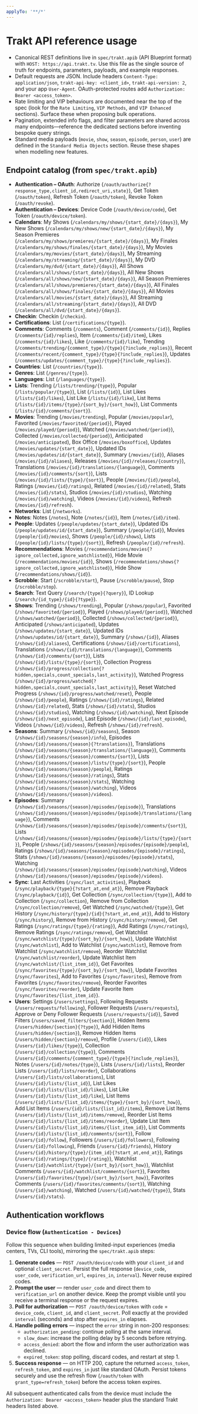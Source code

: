 ```yaml
---
applyTo: '**/*'
---
```

# Trakt API reference usage
- Canonical REST definitions live in `spec/trakt.apib` (API Blueprint format) with `HOST: https://api.trakt.tv`. Use this file as the single source of truth for endpoints, parameters, payloads, and example responses.
- Default requests are JSON. Include headers `Content-Type: application/json`, `trakt-api-key: <client_id>`, `trakt-api-version: 2`, and your app `User-Agent`. OAuth-protected routes add `Authorization: Bearer <access_token>`.
- Rate limiting and VIP behaviours are documented near the top of the spec (look for the `Rate Limiting`, `VIP Methods`, and `VIP Enhanced` sections). Surface these when proposing bulk operations.
- Pagination, extended info flags, and filter parameters are shared across many endpoints—reference the dedicated sections before inventing bespoke query strings.
- Standard media payloads (`movie`, `show`, `season`, `episode`, `person`, `user`) are defined in the `Standard Media Objects` section. Reuse these shapes when modelling new features.

## Endpoint catalog (from `spec/trakt.apib`)
- **Authentication – OAuth**: Authorize (`/oauth/authorize{?response_type,client_id,redirect_uri,state}`), Get Token (`/oauth/token`), Refresh Token (`/oauth/token`), Revoke Token (`/oauth/revoke`).
- **Authentication – Devices**: Device Code (`/oauth/device/code`), Get Token (`/oauth/device/token`).
- **Calendars**: My Shows (`/calendars/my/shows/{start_date}/{days}`), My New Shows (`/calendars/my/shows/new/{start_date}/{days}`), My Season Premieres (`/calendars/my/shows/premieres/{start_date}/{days}`), My Finales (`/calendars/my/shows/finales/{start_date}/{days}`), My Movies (`/calendars/my/movies/{start_date}/{days}`), My Streaming (`/calendars/my/streaming/{start_date}/{days}`), My DVD (`/calendars/my/dvd/{start_date}/{days}`), All Shows (`/calendars/all/shows/{start_date}/{days}`), All New Shows (`/calendars/all/shows/new/{start_date}/{days}`), All Season Premieres (`/calendars/all/shows/premieres/{start_date}/{days}`), All Finales (`/calendars/all/shows/finales/{start_date}/{days}`), All Movies (`/calendars/all/movies/{start_date}/{days}`), All Streaming (`/calendars/all/streaming/{start_date}/{days}`), All DVD (`/calendars/all/dvd/{start_date}/{days}`).
- **Checkin**: Checkin (`/checkin`).
- **Certifications**: List (`/certifications/{type}`).
- **Comments**: Comments (`/comments`), Comment (`/comments/{id}`), Replies (`/comments/{id}/replies`), Item (`/comments/{id}/item`), Likes (`/comments/{id}/likes`), Like (`/comments/{id}/like`), Trending (`/comments/trending/{comment_type}/{type}{?include_replies}`), Recent (`/comments/recent/{comment_type}/{type}{?include_replies}`), Updates (`/comments/updates/{comment_type}/{type}{?include_replies}`).
- **Countries**: List (`/countries/{type}`).
- **Genres**: List (`/genres/{type}`).
- **Languages**: List (`/languages/{type}`).
- **Lists**: Trending (`/lists/trending/{type}`), Popular (`/lists/popular/{type}`), List (`/lists/{id}`), List Likes (`/lists/{id}/likes`), List Like (`/lists/{id}/like`), List Items (`/lists/{id}/items/{type}/{sort_by}/{sort_how}`), List Comments (`/lists/{id}/comments/{sort}`).
- **Movies**: Trending (`/movies/trending`), Popular (`/movies/popular`), Favorited (`/movies/favorited/{period}`), Played (`/movies/played/{period}`), Watched (`/movies/watched/{period}`), Collected (`/movies/collected/{period}`), Anticipated (`/movies/anticipated`), Box Office (`/movies/boxoffice`), Updates (`/movies/updates/{start_date}`), Updated IDs (`/movies/updates/id/{start_date}`), Summary (`/movies/{id}`), Aliases (`/movies/{id}/aliases`), Releases (`/movies/{id}/releases/{country}`), Translations (`/movies/{id}/translations/{language}`), Comments (`/movies/{id}/comments/{sort}`), Lists (`/movies/{id}/lists/{type}/{sort}`), People (`/movies/{id}/people`), Ratings (`/movies/{id}/ratings`), Related (`/movies/{id}/related`), Stats (`/movies/{id}/stats`), Studios (`/movies/{id}/studios`), Watching (`/movies/{id}/watching`), Videos (`/movies/{id}/videos`), Refresh (`/movies/{id}/refresh`).
- **Networks**: List (`/networks`).
- **Notes**: Notes (`/notes`), Note (`/notes/{id}`), Item (`/notes/{id}/item`).
- **People**: Updates (`/people/updates/{start_date}`), Updated IDs (`/people/updates/id/{start_date}`), Summary (`/people/{id}`), Movies (`/people/{id}/movies`), Shows (`/people/{id}/shows`), Lists (`/people/{id}/lists/{type}/{sort}`), Refresh (`/people/{id}/refresh`).
- **Recommendations**: Movies (`/recommendations/movies{?ignore_collected,ignore_watchlisted}`), Hide Movie (`/recommendations/movies/{id}`), Shows (`/recommendations/shows{?ignore_collected,ignore_watchlisted}`), Hide Show (`/recommendations/shows/{id}`).
- **Scrobble**: Start (`/scrobble/start`), Pause (`/scrobble/pause`), Stop (`/scrobble/stop`).
- **Search**: Text Query (`/search/{type}{?query}`), ID Lookup (`/search/{id_type}/{id}{?type}`).
- **Shows**: Trending (`/shows/trending`), Popular (`/shows/popular`), Favorited (`/shows/favorited/{period}`), Played (`/shows/played/{period}`), Watched (`/shows/watched/{period}`), Collected (`/shows/collected/{period}`), Anticipated (`/shows/anticipated`), Updates (`/shows/updates/{start_date}`), Updated IDs (`/shows/updates/id/{start_date}`), Summary (`/shows/{id}`), Aliases (`/shows/{id}/aliases`), Certifications (`/shows/{id}/certifications`), Translations (`/shows/{id}/translations/{language}`), Comments (`/shows/{id}/comments/{sort}`), Lists (`/shows/{id}/lists/{type}/{sort}`), Collection Progress (`/shows/{id}/progress/collection{?hidden,specials,count_specials,last_activity}`), Watched Progress (`/shows/{id}/progress/watched{?hidden,specials,count_specials,last_activity}`), Reset Watched Progress (`/shows/{id}/progress/watched/reset`), People (`/shows/{id}/people`), Ratings (`/shows/{id}/ratings`), Related (`/shows/{id}/related`), Stats (`/shows/{id}/stats`), Studios (`/shows/{id}/studios`), Watching (`/shows/{id}/watching`), Next Episode (`/shows/{id}/next_episode`), Last Episode (`/shows/{id}/last_episode`), Videos (`/shows/{id}/videos`), Refresh (`/shows/{id}/refresh`).
- **Seasons**: Summary (`/shows/{id}/seasons`), Season (`/shows/{id}/seasons/{season}/info`), Episodes (`/shows/{id}/seasons/{season}{?translations}`), Translations (`/shows/{id}/seasons/{season}/translations/{language}`), Comments (`/shows/{id}/seasons/{season}/comments/{sort}`), Lists (`/shows/{id}/seasons/{season}/lists/{type}/{sort}`), People (`/shows/{id}/seasons/{season}/people`), Ratings (`/shows/{id}/seasons/{season}/ratings`), Stats (`/shows/{id}/seasons/{season}/stats`), Watching (`/shows/{id}/seasons/{season}/watching`), Videos (`/shows/{id}/seasons/{season}/videos`).
- **Episodes**: Summary (`/shows/{id}/seasons/{season}/episodes/{episode}`), Translations (`/shows/{id}/seasons/{season}/episodes/{episode}/translations/{language}`), Comments (`/shows/{id}/seasons/{season}/episodes/{episode}/comments/{sort}`), Lists (`/shows/{id}/seasons/{season}/episodes/{episode}/lists/{type}/{sort}`), People (`/shows/{id}/seasons/{season}/episodes/{episode}/people`), Ratings (`/shows/{id}/seasons/{season}/episodes/{episode}/ratings`), Stats (`/shows/{id}/seasons/{season}/episodes/{episode}/stats`), Watching (`/shows/{id}/seasons/{season}/episodes/{episode}/watching`), Videos (`/shows/{id}/seasons/{season}/episodes/{episode}/videos`).
- **Sync**: Last Activities (`/sync/last_activities`), Playback (`/sync/playback/{type}{?start_at,end_at}`), Remove Playback (`/sync/playback/{id}`), Get Collection (`/sync/collection/{type}`), Add to Collection (`/sync/collection`), Remove from Collection (`/sync/collection/remove`), Get Watched (`/sync/watched/{type}`), Get History (`/sync/history/{type}/{id}{?start_at,end_at}`), Add to History (`/sync/history`), Remove from History (`/sync/history/remove`), Get Ratings (`/sync/ratings/{type}/{rating}`), Add Ratings (`/sync/ratings`), Remove Ratings (`/sync/ratings/remove`), Get Watchlist (`/sync/watchlist/{type}/{sort_by}/{sort_how}`), Update Watchlist (`/sync/watchlist`), Add to Watchlist (`/sync/watchlist`), Remove from Watchlist (`/sync/watchlist/remove`), Reorder Watchlist (`/sync/watchlist/reorder`), Update Watchlist Item (`/sync/watchlist/{list_item_id}`), Get Favorites (`/sync/favorites/{type}/{sort_by}/{sort_how}`), Update Favorites (`/sync/favorites`), Add to Favorites (`/sync/favorites`), Remove from Favorites (`/sync/favorites/remove`), Reorder Favorites (`/sync/favorites/reorder`), Update Favorite Item (`/sync/favorites/{list_item_id}`).
- **Users**: Settings (`/users/settings`), Following Requests (`/users/requests/following`), Follower Requests (`/users/requests`), Approve or Deny Follower Requests (`/users/requests/{id}`), Saved Filters (`/users/saved_filters/{section}`), Hidden Items (`/users/hidden/{section}{?type}`), Add Hidden Items (`/users/hidden/{section}`), Remove Hidden Items (`/users/hidden/{section}/remove`), Profile (`/users/{id}`), Likes (`/users/{id}/likes/{type}`), Collection (`/users/{id}/collection/{type}`), Comments (`/users/{id}/comments/{comment_type}/{type}{?include_replies}`), Notes (`/users/{id}/notes/{type}`), Lists (`/users/{id}/lists`), Reorder Lists (`/users/{id}/lists/reorder`), Collaborations (`/users/{id}/lists/collaborations`), List (`/users/{id}/lists/{list_id}`), List Likes (`/users/{id}/lists/{list_id}/likes`), List Like (`/users/{id}/lists/{list_id}/like`), List Items (`/users/{id}/lists/{list_id}/items/{type}/{sort_by}/{sort_how}`), Add List Items (`/users/{id}/lists/{list_id}/items`), Remove List Items (`/users/{id}/lists/{list_id}/items/remove`), Reorder List Items (`/users/{id}/lists/{list_id}/items/reorder`), Update List Item (`/users/{id}/lists/{list_id}/items/{list_item_id}`), List Comments (`/users/{id}/lists/{list_id}/comments/{sort}`), Follow (`/users/{id}/follow`), Followers (`/users/{id}/followers`), Following (`/users/{id}/following`), Friends (`/users/{id}/friends`), History (`/users/{id}/history/{type}/{item_id}{?start_at,end_at}`), Ratings (`/users/{id}/ratings/{type}/{rating}`), Watchlist (`/users/{id}/watchlist/{type}/{sort_by}/{sort_how}`), Watchlist Comments (`/users/{id}/watchlist/comments/{sort}`), Favorites (`/users/{id}/favorites/{type}/{sort_by}/{sort_how}`), Favorites Comments (`/users/{id}/favorites/comments/{sort}`), Watching (`/users/{id}/watching`), Watched (`/users/{id}/watched/{type}`), Stats (`/users/{id}/stats`).

## Authentication workflows

### Device flow (`Authentication - Devices`)

Follow this sequence when building limited-input experiences (media centers, TVs, CLI tools), mirroring the `spec/trakt.apib` steps:

1. **Generate codes** — `POST /oauth/device/code` with your `client_id` and optional `client_secret`. Persist the full response (`device_code`, `user_code`, `verification_url`, `expires_in`, `interval`). Never reuse expired codes.
2. **Prompt the user** — render `user_code` and direct them to `verification_url` on another device. Keep the prompt visible until you receive a terminal response or the request expires.
3. **Poll for authorization** — `POST /oauth/device/token` with `code` = `device_code`, `client_id`, and `client_secret`. Poll exactly at the provided `interval` (seconds) and stop after `expires_in` elapses.
4. **Handle polling errors** — inspect the `error` string in non-200 responses:
	- `authorization_pending`: continue polling at the same interval.
	- `slow_down`: increase the polling delay by 5 seconds before retrying.
	- `access_denied`: abort the flow and inform the user authorization was declined.
	- `expired_token`: stop polling, discard codes, and restart at step 1.
5. **Success response** — on HTTP 200, capture the returned `access_token`, `refresh_token`, and `expires_in` just like standard OAuth. Persist tokens securely and use the refresh flow (`/oauth/token` with `grant_type=refresh_token`) before the access token expires.

All subsequent authenticated calls from the device must include the `Authorization: Bearer <access_token>` header plus the standard Trakt headers listed above.